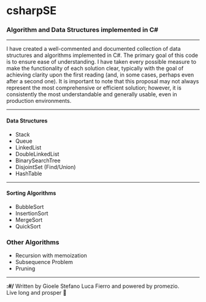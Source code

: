 # csharpSE
### Algorithm and Data Structures implemented in C#
---

I have created a well-commented and documented collection of data structures and algorithms implemented in C#. The primary goal of this code is to ensure ease of understanding. I have taken every possible measure to make the functionality of each solution clear, typically with the goal of achieving clarity upon the first reading (and, in some cases, perhaps even after a second one). It is important to note that this proposal may not always represent the most comprehensive or efficient solution; however, it is consistently the most understandable and generally usable, even in production environments.

---

#### Data Structures
- Stack
- Queue
- LinkedList
- DoubleLinkedList
- BinarySearchTree
- DisjointSet (Find/Union)
- HashTable

---

#### Sorting Algorithms
- BubbleSort
- InsertionSort
- MergeSort
- QuickSort

### Other Algorithms
- Recursion with memoization
- Subsequence Problem
- Pruning

---

**:#/** Written by Gioele Stefano Luca Fierro and powered by promezio.  
Live long and prosper 🖖
